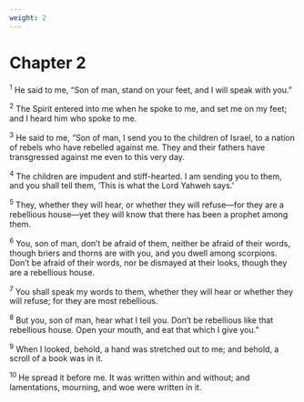 ```yaml
---
weight: 2
---
```


# Chapter 2

<sup>1</sup> He said to me, “Son of man, stand on your feet, and I will speak with you.” 

<sup>2</sup> The Spirit entered into me when he spoke to me, and set me on my feet; and I heard him who spoke to me. 

<sup>3</sup> He said to me, “Son of man, I send you to the children of Israel, to a nation of rebels who have rebelled against me. They and their fathers have transgressed against me even to this very day. 

<sup>4</sup> The children are impudent and stiff-hearted. I am sending you to them, and you shall tell them, ‘This is what the Lord Yahweh says.’ 

<sup>5</sup> They, whether they will hear, or whether they will refuse—for they are a rebellious house—yet they will know that there has been a prophet among them. 

<sup>6</sup> You, son of man, don’t be afraid of them, neither be afraid of their words, though briers and thorns are with you, and you dwell among scorpions. Don’t be afraid of their words, nor be dismayed at their looks, though they are a rebellious house. 

<sup>7</sup> You shall speak my words to them, whether they will hear or whether they will refuse; for they are most rebellious. 

<sup>8</sup> But you, son of man, hear what I tell you. Don’t be rebellious like that rebellious house. Open your mouth, and eat that which I give you.” 

<sup>9</sup> When I looked, behold, a hand was stretched out to me; and behold, a scroll of a book was in it. 

<sup>10</sup> He spread it before me. It was written within and without; and lamentations, mourning, and woe were written in it. 


